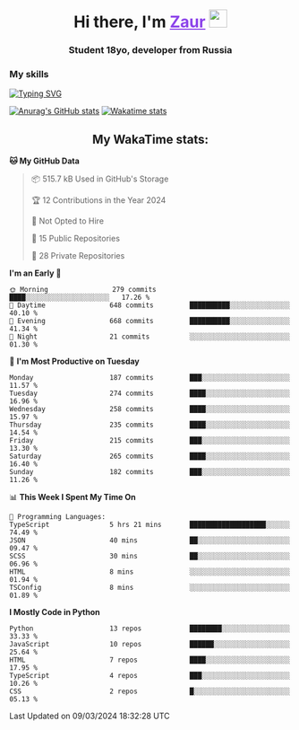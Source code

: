 <h1 align="center">
    Hi there, I'm 
    <a href="https://t.me/skyguy" target="_blank" style="color: #8C43EA">Zaur</a>
    <img src="https://github.com/blackcater/blackcater/raw/main/images/Hi.gif" height="32">
</h1>

<h3 align="center">
    Student 18yo, developer from Russia
</h3>  

### **My skills**
[![Typing SVG](https://readme-typing-svg.herokuapp.com?font=Oxanium&duration=3000&pause=1500&color=8C43EA&height=30&lines=Python:+FastAPI,+Flask,+Aiogram,+Telethon;SQL:+PostgreSQL,+SQLite;JavaScript/TypeScript:+React.js;HTML+(PUG),+CSS+(SCSS))](https://git.io/typing-svg)

[![Anurag's GitHub stats](https://github-readme-stats.vercel.app/api?username=mrskyguy&hide_title=true&count_private=true&show_icons=true&title_color=8C43EA&icon_color=BE57EA&bg_color=30,191919,341b56&text_color=B1B1B1&border_radius=10&hide_border=true)](https://github.com/anuraghazra/github-readme-stats)
[![Wakatime stats](https://github-readme-stats.vercel.app/api/wakatime?username=skyguy&hide_title=true&show_icons=true&title_color=8C43EA&icon_color=BE57EA&bg_color=30,191919,341b56&text_color=B1B1B1&border_radius=10&hide_border=true)](https://github.com/anuraghazra/github-readme-stats)


<h2 align="center"> My WakaTime stats: </h2>

<!--START_SECTION:waka-->
**🐱 My GitHub Data** 

> 📦 515.7 kB Used in GitHub's Storage 
 > 
> 🏆 12 Contributions in the Year 2024
 > 
> 🚫 Not Opted to Hire
 > 
> 📜 15 Public Repositories 
 > 
> 🔑 28 Private Repositories 
 > 
**I'm an Early 🐤** 

```text
🌞 Morning                279 commits         ████░░░░░░░░░░░░░░░░░░░░░   17.26 % 
🌆 Daytime                648 commits         ██████████░░░░░░░░░░░░░░░   40.10 % 
🌃 Evening                668 commits         ██████████░░░░░░░░░░░░░░░   41.34 % 
🌙 Night                  21 commits          ░░░░░░░░░░░░░░░░░░░░░░░░░   01.30 % 
```
📅 **I'm Most Productive on Tuesday** 

```text
Monday                   187 commits         ███░░░░░░░░░░░░░░░░░░░░░░   11.57 % 
Tuesday                  274 commits         ████░░░░░░░░░░░░░░░░░░░░░   16.96 % 
Wednesday                258 commits         ████░░░░░░░░░░░░░░░░░░░░░   15.97 % 
Thursday                 235 commits         ████░░░░░░░░░░░░░░░░░░░░░   14.54 % 
Friday                   215 commits         ███░░░░░░░░░░░░░░░░░░░░░░   13.30 % 
Saturday                 265 commits         ████░░░░░░░░░░░░░░░░░░░░░   16.40 % 
Sunday                   182 commits         ███░░░░░░░░░░░░░░░░░░░░░░   11.26 % 
```


📊 **This Week I Spent My Time On** 

```text
💬 Programming Languages: 
TypeScript               5 hrs 21 mins       ███████████████████░░░░░░   74.49 % 
JSON                     40 mins             ██░░░░░░░░░░░░░░░░░░░░░░░   09.47 % 
SCSS                     30 mins             ██░░░░░░░░░░░░░░░░░░░░░░░   06.96 % 
HTML                     8 mins              ░░░░░░░░░░░░░░░░░░░░░░░░░   01.94 % 
TSConfig                 8 mins              ░░░░░░░░░░░░░░░░░░░░░░░░░   01.89 % 
```

**I Mostly Code in Python** 

```text
Python                   13 repos            ████████░░░░░░░░░░░░░░░░░   33.33 % 
JavaScript               10 repos            ██████░░░░░░░░░░░░░░░░░░░   25.64 % 
HTML                     7 repos             ████░░░░░░░░░░░░░░░░░░░░░   17.95 % 
TypeScript               4 repos             ███░░░░░░░░░░░░░░░░░░░░░░   10.26 % 
CSS                      2 repos             █░░░░░░░░░░░░░░░░░░░░░░░░   05.13 % 
```




 Last Updated on 09/03/2024 18:32:28 UTC
<!--END_SECTION:waka-->

